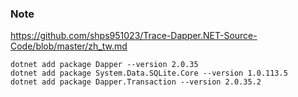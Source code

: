 ### Note
https://github.com/shps951023/Trace-Dapper.NET-Source-Code/blob/master/zh_tw.md
```
dotnet add package Dapper --version 2.0.35
dotnet add package System.Data.SQLite.Core --version 1.0.113.5
dotnet add package Dapper.Transaction --version 2.0.35.2
```